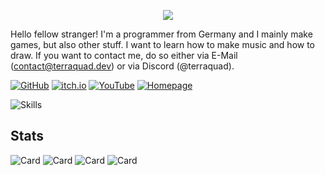 <p align="center">
  <img src="https://capsule-render.vercel.app/api?type=venom&height=150&color=gradient&text=terraquad&section=header&reversal=false&textBg=false&stroke=000000&strokeWidth=1&desc=Welcome%20to%20my%20profile!&descAlignY=68&fontAlignY=45&descAlign=63&fontAlign=45" />
</p>

Hello fellow stranger! I'm a programmer from Germany and I mainly make games, but also other stuff. I want to learn how to make music and how to draw.
If you want to contact me, do so either via E-Mail (contact@terraquad.dev) or via Discord (@terraquad).

[![GitHub](https://img.shields.io/badge/GitHub-202020?style=for-the-badge&logo=github&logoColor=white)](https://github.com/terraquad)
[![itch.io](https://img.shields.io/badge/Itch.io-FA5C5C?style=for-the-badge&logo=itchdotio&logoColor=white)](https://terraquad.itch.io)
[![YouTube](https://img.shields.io/badge/YouTube-FF0000?style=for-the-badge&logo=youtube&logoColor=white)](https://youtube.com/@terraquad-dev)
[![Homepage](https://img.shields.io/badge/website-000000?style=for-the-badge&logo=About.me&logoColor=white)](https://terraquad.dev)

![Skills](https://skillicons.dev/icons?i=c,cpp,zig,dart,flutter,godot,kotlin,linux,vscode)

## Stats

![Card](http://github-profile-summary-cards.vercel.app/api/cards/profile-details?username=terraquad&theme=github_dark)
![Card](http://github-profile-summary-cards.vercel.app/api/cards/repos-per-language?username=terraquad&theme=github_dark)
![Card](http://github-profile-summary-cards.vercel.app/api/cards/most-commit-language?username=terraquad&theme=github_dark)
![Card](http://github-profile-summary-cards.vercel.app/api/cards/stats?username=terraquad&theme=github_dark)
